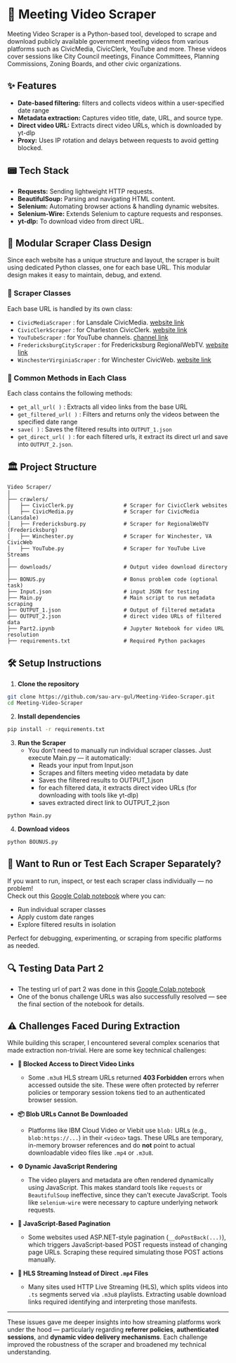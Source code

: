 # 🎥 Meeting Video Scraper
Meeting Video Scraper is a Python-based tool,  developed to scrape and download publicly available government meeting videos from various platforms such as CivicMedia, CivicClerk, YouTube and more.
These videos cover sessions like City Council meetings, Finance Committees, Planning Commissions, Zoning Boards, and other civic organizations.


## ✨ Features

- **Date-based filtering:** 
  filters and collects videos within a user-specified date range
- **Metadata extraction:** Captures video title, date, URL, and source type.
- **Direct video URL:** Extracts direct video URLs, which is downloaded by yt-dlp
- **Proxy:** Uses IP rotation and delays between requests to avoid getting blocked.


## 📟 Tech Stack

- **Requests:** 
  Sending lightweight HTTP requests.
- **BeautifulSoup:** Parsing and navigating HTML content.
- **Selenium:** Automating browser actions & handling dynamic websites.
- **Selenium-Wire:** Extends Selenium to capture requests and responses.
- **yt-dlp:** To download video from direct URL.



## 🧩 Modular Scraper Class Design

Since each website has a unique structure and layout, the scraper is built using dedicated Python classes, one for each base URL. This modular design makes it easy to maintain, debug, and extend.

### 🔹 Scraper Classes

Each base URL is handled by its own class:

- `CivicMediaScraper` : for Lansdale CivicMedia. [website link](https://www.lansdale.org/CivicMedia?CID=2024-Council-Meetings-26)
- `CivicClerkScraper` : for Charleston CivicClerk. [website link](https://charlestonwv.portal.civicclerk.com/)
- `YouTubeScraper` : for YouTube channels. [channel link](https://www.youtube.com/@SLCLiveMeetings/streams)
- `FredericksburgCityScraper` : for Fredericksburg RegionalWebTV. [website link](https://www.regionalwebtv.com/fredcc)
- `WinchesterVirginiaScraper` : for Winchester CivicWeb. [website link](https://winchesterva.civicweb.net/portal/)

### 🔧 Common Methods in Each Class

Each class contains the following methods:

- `get_all_url( )` : Extracts all video links from the base URL  
- `get_filtered_url( )` : Filters and returns only the videos between the specified date range  
- `save( )` : Saves the filtered results into `OUTPUT_1.json`  
- `get_direct_url( )` : for each filtered urls, it extract its direct url and save into `OUTPUT_2.json`.


## 🏛 Project Structure
```text
Video Scraper/
│
├── crawlers/
│   ├── CivicClerk.py                # Scraper for CivicClerk websites
│   ├── CivicMedia.py                # Scraper for CivicMedia (Lansdale)
│   ├── Fredericksburg.py            # Scraper for RegionalWebTV (Fredericksburg)
│   ├── Winchester.py                # Scraper for Winchester, VA CivicWeb
│   ├── YouTube.py                   # Scraper for YouTube Live Streams
│
├── downloads/                       # Output video download directory
│
├── BONUS.py                         # Bonus problem code (optional task)
├── Input.json                       # input JSON for testing
├── Main.py                          # Main script to run metadata scraping
├── OUTPUT_1.json                    # Output of filtered metadata
├── OUTPUT_2.json                    # direct video URLs of filtered data 
├── Part2.ipynb                      # Jupyter Notebook for video URL resolution
├── requirements.txt                 # Required Python packages
```


## 🛠️ Setup Instructions

1. **Clone the repository**

```bash
git clone https://github.com/sau-arv-gul/Meeting-Video-Scraper.git
cd Meeting-Video-Scraper
```

2. **Install dependencies**
```bash
pip install -r requirements.txt
```
3. **Run the Scraper**
   - You don’t need to manually run individual scraper classes. Just execute Main.py — it automatically:
       - Reads your input from Input.json
       - Scrapes and filters meeting video metadata by date
       - Saves the filtered results to OUTPUT_1.json
       - for each filtered data, it extracts direct video URLs (for downloading with tools like yt-dlp)
       - saves extracted direct link to OUTPUT_2.json
 ```bash
python Main.py
```

4. **Download videos**
```bash
python BOUNUS.py
```


## 🚀 Want to Run or Test Each Scraper Separately?

If you want to run, inspect, or test each scraper class individually — no problem!  
Check out this [Google Colab notebook](https://colab.research.google.com/drive/1x5roTvC3zV75O14UmLH1mdDUejFMNOTj?usp=sharing) where you can:

- Run individual scraper classes
- Apply custom date ranges
- Explore filtered results in isolation

Perfect for debugging, experimenting, or scraping from specific platforms as needed.


## 🔍 Testing Data Part 2
- The testing url of part 2 was done in this [Google Colab notebook](https://colab.research.google.com/drive/1W5bPFRhP1id0fE0y1CZgN3CjcPfaTjkk?usp=sharing)
- One of the bonus challenge URLs was also successfully resolved — see the final section of the notebook for details.
   


## ⚠️ Challenges Faced During Extraction

While building this scraper, I encountered several complex scenarios that made extraction non-trivial. Here are some key technical challenges:

- **🔐 Blocked Access to Direct Video Links**  
  - Some `.m3u8` HLS stream URLs returned **403 Forbidden** errors when accessed outside the site. These were often protected by referrer policies or temporary session tokens tied to an authenticated browser session.

- **📦 Blob URLs Cannot Be Downloaded**  
  - Platforms like IBM Cloud Video or Viebit use `blob:` URLs (e.g., `blob:https://...`) in their `<video>` tags. These URLs are temporary, in-memory browser references and do **not** point to actual downloadable video files like `.mp4` or `.m3u8`.

- **⚙️ Dynamic JavaScript Rendering**  
  - The video players and metadata are often rendered dynamically using JavaScript. This makes standard tools like `requests` or `BeautifulSoup` ineffective, since they can't execute JavaScript. Tools like `selenium-wire` were necessary to capture underlying network requests.

- **🔄 JavaScript-Based Pagination**  
  - Some websites used ASP.NET-style pagination (`__doPostBack(...)`), which triggers JavaScript-based POST requests instead of changing page URLs. Scraping these required simulating those POST actions manually.

- **🎥 HLS Streaming Instead of Direct `.mp4` Files**  
  - Many sites used HTTP Live Streaming (HLS), which splits videos into `.ts` segments served via `.m3u8` playlists. Extracting usable download links required identifying and interpreting those manifests.

---

These issues gave me deeper insights into how streaming platforms work under the hood — particularly regarding **referrer policies**, **authenticated sessions**, and **dynamic video delivery mechanisms**. Each challenge improved the robustness of the scraper and broadened my technical understanding.

